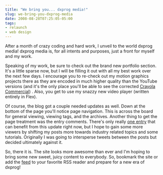 ```yaml
---
title: "We bring you... dxprog media!"
slug: we-bring-you-dxprog-media
date: 2008-08-28T07:25:05-05:00
tags:
- relaunch
- web design
---
```

After a month of crazy coding and hard work, I unveil to the world dxprog media! dxprog media is, for all intents and purposes, just a front for myself and my work.

Speaking of my work, be sure to check out the brand new portfolio section. It\'s a little sparse now, but I will be filling it out with all my best work over the next few days. I encourage you to re-check out my motion graphics projects there as they are encoded in much higher quality than the YouTube versions (and it\'s the only place you\'ll be able to see the corrected [Crayola Commercial](http://www.dxprog.com/gallery/3)) . Also, you get to use my snazzy new video player (written entirely in Flex).

Of course, the blog got a couple needed updates as well. Down at the bottom of the page you\'ll notice page navigation. This is across the board for general viewing, viewing tags, and the archives. Another thing to get the page treatment was the entry comments. There\'s only really [one entry](http://www.dxprog.com/entry/rock-band-drums-on-windows/) that can benefit from this update right now, but I hope to gain some more viewers by shifting my posts more towards industry related topics and some tutorials. Originally I was going to intersperse tweets between the posts but decided ultimately against it.

So, there it is. The site looks more awesome than ever and I\'m hoping to bring some new sweet, juicy content to everybody. So, bookmark the site or add the [feed](http://feeds.feedburner.com/dxprog) to your favorite RSS reader and prepare for a new era of dxprog!

